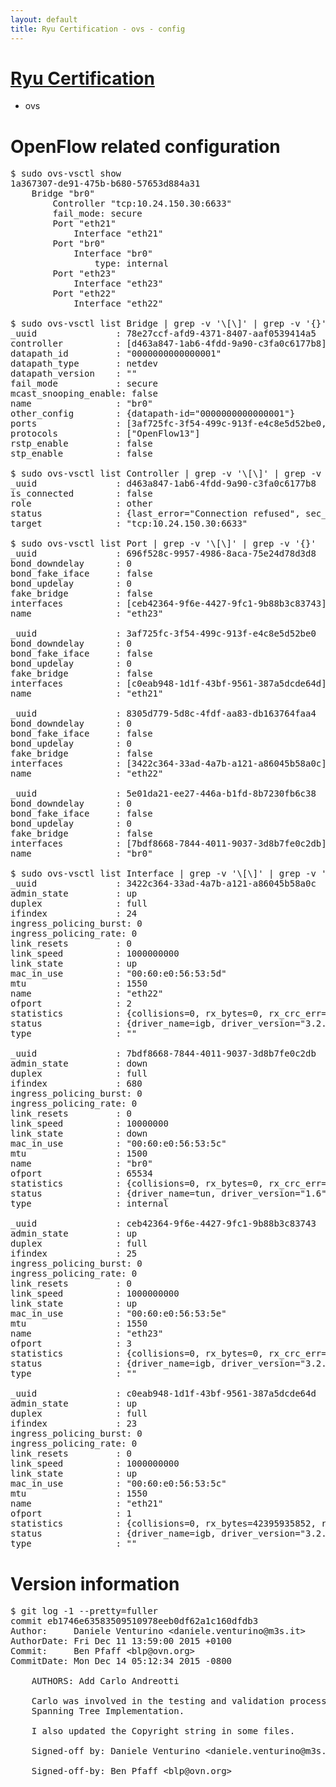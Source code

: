 ```yaml
---
layout: default
title: Ryu Certification - ovs - config
---
```

# [Ryu Certification](http://osrg.github.io/ryu/certification.html)
* ovs 

# OpenFlow related configuration
<pre>
$ sudo ovs-vsctl show
1a367307-de91-475b-b680-57653d884a31
    Bridge "br0"
        Controller "tcp:10.24.150.30:6633"
        fail_mode: secure
        Port "eth21"
            Interface "eth21"
        Port "br0"
            Interface "br0"
                type: internal
        Port "eth23"
            Interface "eth23"
        Port "eth22"
            Interface "eth22"

$ sudo ovs-vsctl list Bridge | grep -v '\[\]' | grep -v '{}'
_uuid               : 78e27ccf-afd9-4371-8407-aaf0539414a5
controller          : [d463a847-1ab6-4fdd-9a90-c3fa0c6177b8]
datapath_id         : "0000000000000001"
datapath_type       : netdev
datapath_version    : "<built-in>"
fail_mode           : secure
mcast_snooping_enable: false
name                : "br0"
other_config        : {datapath-id="0000000000000001"}
ports               : [3af725fc-3f54-499c-913f-e4c8e5d52be0, 5e01da21-ee27-446a-b1fd-8b7230fb6c38, 696f528c-9957-4986-8aca-75e24d78d3d8, 8305d779-5d8c-4fdf-aa83-db163764faa4]
protocols           : ["OpenFlow13"]
rstp_enable         : false
stp_enable          : false

$ sudo ovs-vsctl list Controller | grep -v '\[\]' | grep -v '{}'
_uuid               : d463a847-1ab6-4fdd-9a90-c3fa0c6177b8
is_connected        : false
role                : other
status              : {last_error="Connection refused", sec_since_connect="667", sec_since_disconnect="2", state=BACKOFF}
target              : "tcp:10.24.150.30:6633"

$ sudo ovs-vsctl list Port | grep -v '\[\]' | grep -v '{}'
_uuid               : 696f528c-9957-4986-8aca-75e24d78d3d8
bond_downdelay      : 0
bond_fake_iface     : false
bond_updelay        : 0
fake_bridge         : false
interfaces          : [ceb42364-9f6e-4427-9fc1-9b88b3c83743]
name                : "eth23"

_uuid               : 3af725fc-3f54-499c-913f-e4c8e5d52be0
bond_downdelay      : 0
bond_fake_iface     : false
bond_updelay        : 0
fake_bridge         : false
interfaces          : [c0eab948-1d1f-43bf-9561-387a5dcde64d]
name                : "eth21"

_uuid               : 8305d779-5d8c-4fdf-aa83-db163764faa4
bond_downdelay      : 0
bond_fake_iface     : false
bond_updelay        : 0
fake_bridge         : false
interfaces          : [3422c364-33ad-4a7b-a121-a86045b58a0c]
name                : "eth22"

_uuid               : 5e01da21-ee27-446a-b1fd-8b7230fb6c38
bond_downdelay      : 0
bond_fake_iface     : false
bond_updelay        : 0
fake_bridge         : false
interfaces          : [7bdf8668-7844-4011-9037-3d8b7fe0c2db]
name                : "br0"

$ sudo ovs-vsctl list Interface | grep -v '\[\]' | grep -v '{}'
_uuid               : 3422c364-33ad-4a7b-a121-a86045b58a0c
admin_state         : up
duplex              : full
ifindex             : 24
ingress_policing_burst: 0
ingress_policing_rate: 0
link_resets         : 0
link_speed          : 1000000000
link_state          : up
mac_in_use          : "00:60:e0:56:53:5d"
mtu                 : 1550
name                : "eth22"
ofport              : 2
statistics          : {collisions=0, rx_bytes=0, rx_crc_err=0, rx_dropped=0, rx_errors=0, rx_frame_err=0, rx_over_err=0, rx_packets=0, tx_bytes=29277459838, tx_dropped=0, tx_errors=0, tx_packets=19540529}
status              : {driver_name=igb, driver_version="3.2.10-k", firmware_version="2.10-9"}
type                : ""

_uuid               : 7bdf8668-7844-4011-9037-3d8b7fe0c2db
admin_state         : down
duplex              : full
ifindex             : 680
ingress_policing_burst: 0
ingress_policing_rate: 0
link_resets         : 0
link_speed          : 10000000
link_state          : down
mac_in_use          : "00:60:e0:56:53:5c"
mtu                 : 1500
name                : "br0"
ofport              : 65534
statistics          : {collisions=0, rx_bytes=0, rx_crc_err=0, rx_dropped=0, rx_errors=0, rx_frame_err=0, rx_over_err=0, rx_packets=0, tx_bytes=0, tx_dropped=0, tx_errors=0, tx_packets=0}
status              : {driver_name=tun, driver_version="1.6", firmware_version="N/A"}
type                : internal

_uuid               : ceb42364-9f6e-4427-9fc1-9b88b3c83743
admin_state         : up
duplex              : full
ifindex             : 25
ingress_policing_burst: 0
ingress_policing_rate: 0
link_resets         : 0
link_speed          : 1000000000
link_state          : up
mac_in_use          : "00:60:e0:56:53:5e"
mtu                 : 1550
name                : "eth23"
ofport              : 3
statistics          : {collisions=0, rx_bytes=0, rx_crc_err=0, rx_dropped=0, rx_errors=0, rx_frame_err=0, rx_over_err=0, rx_packets=0, tx_bytes=6468639000, tx_dropped=0, tx_errors=0, tx_packets=4312426}
status              : {driver_name=igb, driver_version="3.2.10-k", firmware_version="2.10-9"}
type                : ""

_uuid               : c0eab948-1d1f-43bf-9561-387a5dcde64d
admin_state         : up
duplex              : full
ifindex             : 23
ingress_policing_burst: 0
ingress_policing_rate: 0
link_resets         : 0
link_speed          : 1000000000
link_state          : up
mac_in_use          : "00:60:e0:56:53:5c"
mtu                 : 1550
name                : "eth21"
ofport              : 1
statistics          : {collisions=0, rx_bytes=42395935852, rx_crc_err=0, rx_dropped=0, rx_errors=0, rx_frame_err=0, rx_over_err=0, rx_packets=28313684, tx_bytes=0, tx_dropped=0, tx_errors=0, tx_packets=0}
status              : {driver_name=igb, driver_version="3.2.10-k", firmware_version="2.10-9"}
type                : ""
</pre>

# Version information
<pre>
$ git log -1 --pretty=fuller
commit eb1746e63583509510978eeb0df62a1c160dfdb3
Author:     Daniele Venturino &lt;daniele.venturino@m3s.it&gt;
AuthorDate: Fri Dec 11 13:59:00 2015 +0100
Commit:     Ben Pfaff &lt;blp@ovn.org&gt;
CommitDate: Mon Dec 14 05:12:34 2015 -0800

    AUTHORS: Add Carlo Andreotti
    
    Carlo was involved in the testing and validation processes of the Rapid
    Spanning Tree Implementation.
    
    I also updated the Copyright string in some files.
    
    Signed-off by: Daniele Venturino &lt;daniele.venturino@m3s.it&gt;
    
    Signed-off-by: Ben Pfaff &lt;blp@ovn.org&gt;
</pre>
